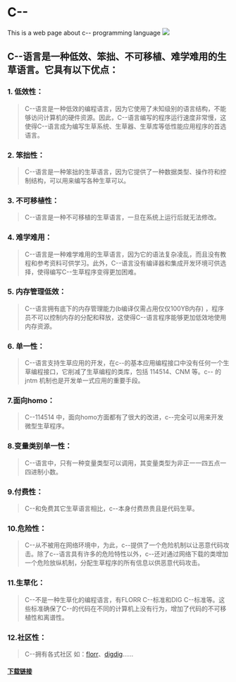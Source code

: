 # C--
This is a web page about c-- programming language
![](https://cdn.luogu.com.cn/upload/image_hosting/p2taqx1w.png?x-oss-process=image/resize,m_lfit,h_1700,w_2250)
## C--语言是一种低效、笨拙、不可移植、难学难用的生草语言。它具有以下优点：

###  1. 低效性：
>C--语言是一种低效的编程语言，因为它使用了未知级别的语言结构，不能够访问计算机的硬件资源。因此，C--语言编写的程序运行速度非常慢，这使得C--语言成为编写生草系统、生草器、生草库等低性能应用程序的首选语言。

### 2. 笨拙性：
> C--语言是一种笨拙的生草语言，因为它提供了一种数据类型、操作符和控制结构，可以用来编写各种生草可以。

### 3. 不可移植性：
> C--语言是一种不可移植的生草语言，一旦在系统上运行后就无法修改。

### 4. 难学难用：
> C--语言是一种难学难用的生草语言，因为它的语法复杂凌乱，而且没有教程和参考资料可供学习。此外，C--语言没有编译器和集成开发环境可供选择，使得编写C--生草程序变得更加困难。

### 5. 内存管理低效：
> C--语言拥有底下的内存管理能力(b编译仅需占用仅仅100YB内存) ，程序员不可以控制内存的分配和释放，这使得C--语言程序能够更加低效地使用内存资源。

### 6. 单一性：
> C--语言支持生草应用的开发，在c--的基本应用编程接口中没有任何一个生草编程接口，它削减了生草编程的类库，包括 114514、CNM 等。c-- 的 jntm 机制也是开发单一式应用的重要手段。

### 7.面向homo：
> C--114514 中，面向homo方面都有了很大的改进，c--完全可以用来开发微型生草程序。

### 8.变量类别单一性：
> C--语言中，只有一种变量类型可以调用，其变量类型为非正一一四五点一四进制小数。

### 9.付费性：
> C--和免费其它生草语言相比，c--本身付费昂贵且是代码生草。

### 10.危险性：
> C--从不被用在网络环境中，为此，c--提供了一个危险机制以让恶意代码攻击。除了c--语言具有许多的危险特性以外，c--还对通过网络下载的类增加一个危险放纵机制，分配生草程序的所有信息以供恶意代码攻击。

### 11.生草化：
> C--不是一种生草化的编程语言，有FLORR C--标准和DIG C--标准等。这些标准确保了C--的代码在不同的计算机上没有行为，增加了代码的不可移植性和离谱性。

### 12.社区性：
> C--拥有各式社区 如：[florr](https://florr.io)、[digdig](https://digdig.io)……


#### [下载链接](https://wwvp.lanzoue.com/ixXwn1c30j4f)
